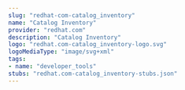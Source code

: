 ```yaml
---
slug: "redhat-com-catalog_inventory"
name: "Catalog Inventory"
provider: "redhat.com"
description: "Catalog Inventory"
logo: "redhat.com-catalog_inventory-logo.svg"
logoMediaType: "image/svg+xml"
tags:
- name: "developer_tools"
stubs: "redhat.com-catalog_inventory-stubs.json"
---
```

